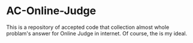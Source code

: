 # AC-Online-Judge
This is a repository of accepted code that collection almost whole problam's answer for Online Judge in internet. Of course, the is my ideal.
